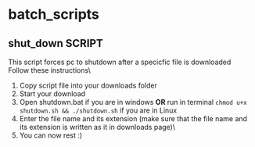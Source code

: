 # batch_scripts

## shut_down SCRIPT
This script forces pc to shutdown after a specicfic file is downloaded\
Follow these instructions\
1. Copy script file into your downloads folder
2. Start your download
3. Open shutdown.bat if you are in windows **OR** run in terminal `chmod u+x shutdown.sh && ./shutdown.sh` if you are in Linux
4. Enter the file name and its extension (make sure that the file name and its extension is written as it in downloads page)\
5. You can now rest :)

